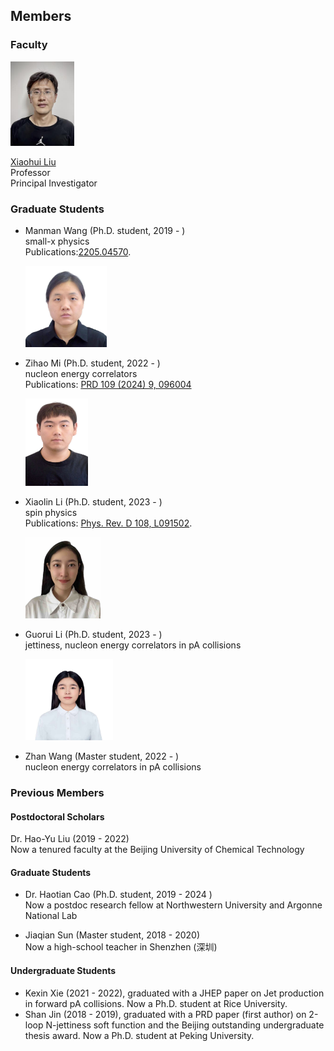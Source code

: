 ## Members 
### Faculty 



<img src="./xiaohuiliu.jpg" width= "102" height= "135" >  

[Xiaohui Liu](https://l-x-x.github.io/CV/)  \
Professor \
Principal Investigator 


### Graduate Students
- Manman Wang (Ph.D. student, 2019 - )\
  small-x physics\
  Publications:[2205.04570](https://arxiv.org/abs/2205.04570). 

  <img src="./manman.jpg" width="130" height="130">

  
- Zihao Mi (Ph.D. student, 2022 - )\
  nucleon energy correlators \
  Publications: [PRD 109 (2024) 9, 096004](https://doi.org/10.1103/PhysRevD.109.096004)
  
  <img src="./zihao.jpg" width="100" height="140">


- Xiaolin Li (Ph.D. student, 2023 - )\
  spin physics\
  Publications: [Phys. Rev. D 108, L091502](https://doi.org/10.1103/PhysRevD.108.L091502).

  <img src="./xiaolin.jpg" width="120" height="130">

- Guorui Li (Ph.D. student, 2023 - )\
  jettiness, nucleon energy correlators in pA collisions
  
  <img src="./guorui.jpg" width="140" height="130">
 

- Zhan Wang (Master student, 2022 - )\
  nucleon energy correlators in pA collisions 

### Previous Members
#### Postdoctoral Scholars

Dr. Hao-Yu Liu (2019 - 2022)\
Now a tenured faculty at the Beijing University of Chemical Technology


#### Graduate Students

- Dr. Haotian Cao (Ph.D. student, 2019 - 2024 )\
  Now a postdoc research fellow at Northwestern University and Argonne National Lab   

- Jiaqian Sun (Master student, 2018 - 2020)\
  Now a high-school teacher in Shenzhen (深圳) 


#### Undergraduate Students
- Kexin Xie (2021 - 2022), graduated with a JHEP paper on Jet production in forward pA collisions. Now a Ph.D. student at Rice University. 
- Shan Jin (2018 - 2019), graduated with a PRD paper (first author) on 2-loop N-jettiness soft function and the Beijing outstanding undergraduate thesis award. Now a Ph.D. student at Peking University. 
